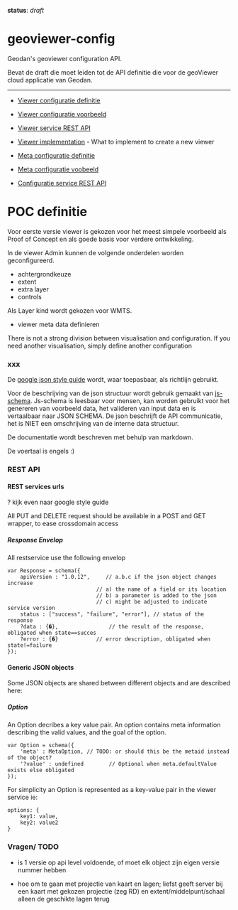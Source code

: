 **status**: *draft*


geoviewer-config
================

Geodan's geoviewer configuration API. 

Bevat de draft die moet leiden tot de API definitie die voor de geoViewer cloud applicatie van Geodan.

-------------------

- [Viewer configuratie definitie](viewer-config.md) 
- [Viewer configuratie voorbeeld](example-viewer-config.json)
- [Viewer service REST API](viewer-api.md)
- [Viewer implementation](viewer-guidelines.md) - What to implement to create a new viewer

- [Meta configuratie definitie](meta-config.md)
- [Meta configuratie voobeeld](example-meta-config.json)
- [Configuratie service REST API](meta-api.md)




POC definitie
=============

Voor eerste versie viewer is gekozen voor het meest simpele voorbeeld als Proof of Concept en als goede basis voor verdere ontwikkeling.

In de viewer Admin kunnen de volgende onderdelen worden geconfigureerd.

- achtergrondkeuze
- extent
- extra layer
- controls 

Als Layer kind wordt gekozen voor WMTS.


- viewer meta data definieren 

There is not a strong division between visualisation and configuration. If you need another visualisation, simply define another configuration


### xxx ###

De [google json style guide](http://google-styleguide.googlecode.com/svn/trunk/jsoncstyleguide.xml) wordt, waar toepasbaar, als richtlijn gebruikt. 

Voor de beschrijving van de json structuur wordt gebruik gemaakt van [js-schema](http://molnarg.github.com/js-schema/). Js-schema is leesbaar voor mensen, kan worden gebruikt voor het genereren van voorbeeld data, het valideren van input data  en is vertaalbaar naar JSON SCHEMA. De json beschrijft de API communicatie, het is NIET een omschrijving van de interne data structuur.

De documentatie wordt beschreven met behulp van markdown.

De voertaal is engels :)


### REST API ###

#### REST services urls ####

? kijk even naar google style guide 

All PUT and DELETE request should be available in a POST and GET wrapper, to ease crossdomain access  


##### Response Envelop ####

All restservice use the following envelop

	var Response = schema({
		apiVersion : "1.0.12",     // a.b.c if the json object changes increase
								// a) the name of a field or its location
								// b) a parameter is added to the json 
								// c) might be adjusted to indicate service version
		status : ["success", "failure", "error"], // status of the response
		?data : {�}, 				// the result of the response, obligated when state==succes
		?error : {�}  			// error description, obligated when state!=failure 
	});

#### Generic JSON objects

Some JSON objects are shared between different objects and are described here:

##### Option

An Option decribes a key value pair. An option contains meta information describing the valid values, and the goal of the option.

	var Option = schema({						
		'meta' : MetaOption, // TODO: or should this be the metaid instead of the object?
		'?value' : undefined		// Optional when meta.defaultValue exists else obligated 
	});  
	
For simplicity an Option is represented as a key-value pair in the viewer service ie:

	options: { 
		key1: value, 
		key2: value2 
	}

	

### Vragen/ TODO ###

- is 1 versie op api level voldoende, of moet elk object zijn eigen versie nummer hebben

- hoe om te gaan met projectie van kaart en lagen; liefst geeft server bij een kaart met gekozen projectie (zeg RD) en extent/middelpunt/schaal alleen de geschikte lagen terug

